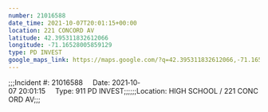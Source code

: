```yaml
---
number: 21016588
date_time: 2021-10-07T20:01:15+00:00
location: 221 CONCORD AV
latitude: 42.395311832612066
longitude: -71.16528005859129
type: PD INVEST
google_maps_link: https://maps.google.com/?q=42.395311832612066,-71.16528005859129
---
```


;;;Incident #: 21016588     Date: 2021‐10‐07 20:01:15     Type: 911 PD INVEST;;;;;;Location: HIGH SCHOOL / 221 CONCORD AV;;;
